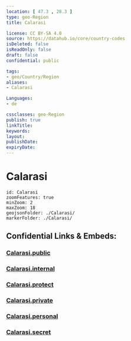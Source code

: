 ```yaml
---
location: [ 47.3 , 28.3 ] 
type: geo-Region
title: Calarasi

license: CC BY-SA 4.0
source: https://datahub.io/core/country-codes
isDeleted: false
isReadOnly: false
draft: false
confidential: public

tags:
- geo/Country/Region
aliases:
- Calarasi

Languages:
- de

cssclasses: geo-Region
publish: true
linkTitle: 
keywords: 
layout: 
publishDate: 
expiryDate: 
---
```


# Calarasi

```leaflet
id: Calarasi
zoomFeatures: true 
minZoom: 2 
maxZoom: 18
geojsonFolder: ./Calarasi/
markerFolder: ./Calarasi/
```


## Confidential Links & Embeds: 

### [Calarasi.public](/_public/\Earth\Continent\Europe\Europe~East\Moldova\Districts~MoldovaCalarasi.public.md) 

### [Calarasi.internal](/_internal/\Earth\Continent\Europe\Europe~East\Moldova\Districts~MoldovaCalarasi.internal.md) 

### [Calarasi.protect](/_protect/\Earth\Continent\Europe\Europe~East\Moldova\Districts~MoldovaCalarasi.protect.md) 

### [Calarasi.private](/_private/\Earth\Continent\Europe\Europe~East\Moldova\Districts~MoldovaCalarasi.private.md) 

### [Calarasi.personal](/_personal/\Earth\Continent\Europe\Europe~East\Moldova\Districts~MoldovaCalarasi.personal.md) 

### [Calarasi.secret](/_secret/\Earth\Continent\Europe\Europe~East\Moldova\Districts~MoldovaCalarasi.secret.md)

